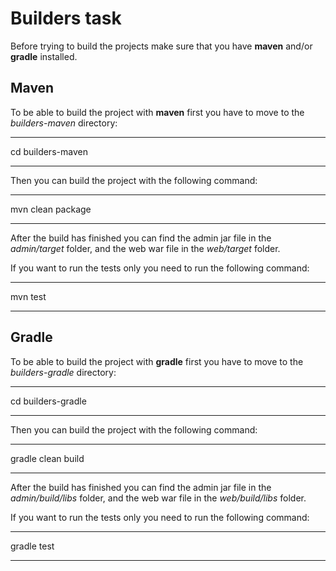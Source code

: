 # Builders task
Before trying to build the projects make sure that you have __maven__ and/or __gradle__ installed.
## Maven
To be able to build the project with __maven__ first you have to move to the *builders-maven* directory:
***
cd builders-maven
***
Then you can build the project with the following command:
***
mvn clean package
***
After the build has finished you can find the admin jar file in the *admin/target* folder, and the web war file in the *web/target* folder.

If you want to run the tests only you need to run the following command:
***
mvn test
***
## Gradle
To be able to build the project with __gradle__ first you have to move to the *builders-gradle* directory:
***
cd builders-gradle
***
Then you can build the project with the following command:
***
gradle clean build
***
After the build has finished you can find the admin jar file in the *admin/build/libs* folder, and the web war file in the *web/build/libs* folder.

If you want to run the tests only you need to run the following command:
***
gradle test
***
